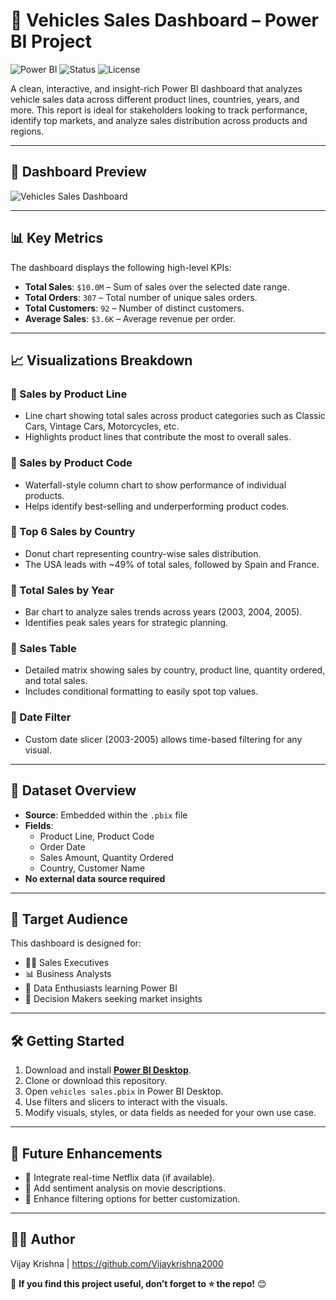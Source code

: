 # 🚗 Vehicles Sales Dashboard – Power BI Project

![Power BI](https://img.shields.io/badge/Built%20With-Power%20BI-yellow?style=flat&logo=power-bi)
![Status](https://img.shields.io/badge/Status-Completed-brightgreen)
![License](https://img.shields.io/badge/License-MIT-blue)

A clean, interactive, and insight-rich Power BI dashboard that analyzes vehicle sales data across different product lines, countries, years, and more. This report is ideal for stakeholders looking to track performance, identify top markets, and analyze sales distribution across products and regions.

---

## 📸 Dashboard Preview

![Vehicles Sales Dashboard](screenshots/dashboard.png)

---

## 📊 Key Metrics

The dashboard displays the following high-level KPIs:

- **Total Sales**: `$10.0M` – Sum of sales over the selected date range.
- **Total Orders**: `307` – Total number of unique sales orders.
- **Total Customers**: `92` – Number of distinct customers.
- **Average Sales**: `$3.6K` – Average revenue per order.

---

## 📈 Visualizations Breakdown

### 🔹 Sales by Product Line
- Line chart showing total sales across product categories such as Classic Cars, Vintage Cars, Motorcycles, etc.
- Highlights product lines that contribute the most to overall sales.

### 🔹 Sales by Product Code
- Waterfall-style column chart to show performance of individual products.
- Helps identify best-selling and underperforming product codes.

### 🔹 Top 6 Sales by Country
- Donut chart representing country-wise sales distribution.
- The USA leads with ~49% of total sales, followed by Spain and France.

### 🔹 Total Sales by Year
- Bar chart to analyze sales trends across years (2003, 2004, 2005).
- Identifies peak sales years for strategic planning.

### 🔹 Sales Table
- Detailed matrix showing sales by country, product line, quantity ordered, and total sales.
- Includes conditional formatting to easily spot top values.

### 🔹 Date Filter
- Custom date slicer (2003-2005) allows time-based filtering for any visual.

---

## 📁 Dataset Overview

- **Source**: Embedded within the `.pbix` file
- **Fields**:
  - Product Line, Product Code
  - Order Date
  - Sales Amount, Quantity Ordered
  - Country, Customer Name
- **No external data source required**

---

## 🎯 Target Audience

This dashboard is designed for:

- 🧑‍💼 Sales Executives
- 📊 Business Analysts
- 🧠 Data Enthusiasts learning Power BI
- 🏢 Decision Makers seeking market insights

---

## 🛠️ Getting Started

1. Download and install **[Power BI Desktop](https://powerbi.microsoft.com/desktop/)**.
2. Clone or download this repository.
3. Open `vehicles sales.pbix` in Power BI Desktop.
4. Use filters and slicers to interact with the visuals.
5. Modify visuals, styles, or data fields as needed for your own use case.

---
## 🔮 Future Enhancements  
- 🔹 Integrate real-time Netflix data (if available).  
- 🔹 Add sentiment analysis on movie descriptions.  
- 🔹 Enhance filtering options for better customization.  

---

## 👨‍💻 Author  
Vijay Krishna |   https://github.com/Vijaykrishna2000

📌 **If you find this project useful, don’t forget to ⭐ the repo!** 😊  

